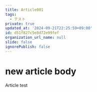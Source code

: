 ```yaml
---
title: Article001
tags:
  - テスト
private: true
updated_at: '2024-09-21T22:25:59+09:00'
id: d51f827c5e8d72e99fef
organization_url_name: null
slide: false
ignorePublish: false
---
```

# new article body
Article test
